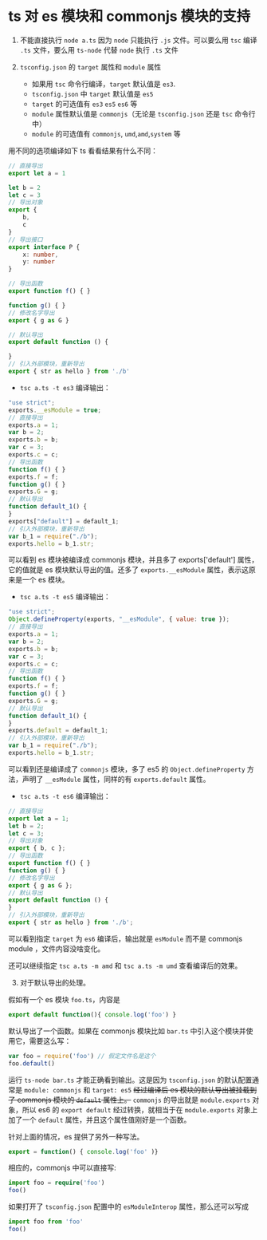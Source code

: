 # ts 对 es 模块和 commonjs 模块的支持

1. 不能直接执行 `node a.ts` 因为 `node` 只能执行 `.js` 文件。可以要么用 `tsc` 编译 `.ts` 文件，要么用 `ts-node` 代替 `node` 执行 `.ts` 文件

2. `tsconfig.json` 的 `target` 属性和 `module` 属性
    - 如果用 `tsc` 命令行编译，`target` 默认值是 `es3`.
    - `tsconfig.json` 中 `target` 默认值是 `es5`
    - `target` 的可选值有 `es3` `es5` `es6` 等
    - `module` 属性默认值是 `commonjs`（无论是 `tsconfig.json` 还是 `tsc` 命令行中）
    - `module` 的可选值有 `commonjs`, `umd`,`amd`,`system` 等

用不同的选项编译如下 ts 看看结果有什么不同：

```ts
// 直接导出
export let a = 1

let b = 2
let c = 3
// 导出对象
export {
    b,
    c
}
// 导出接口
export interface P {
    x: number,
    y: number
}

// 导出函数
export function f() { }

function g() { }
// 修改名字导出
export { g as G }

// 默认导出
export default function () {

}
// 引入外部模块，重新导出
export { str as hello } from './b'
```

- `tsc a.ts -t es3` 编译输出：

```js
"use strict";
exports.__esModule = true;
// 直接导出
exports.a = 1;
var b = 2;
exports.b = b;
var c = 3;
exports.c = c;
// 导出函数
function f() { }
exports.f = f;
function g() { }
exports.G = g;
// 默认导出
function default_1() {
}
exports["default"] = default_1;
// 引入外部模块，重新导出
var b_1 = require("./b");
exports.hello = b_1.str;

```
可以看到 es 模块被编译成 commonjs 模块，并且多了 exports['default'] 属性，它的值就是 es 模块默认导出的值。还多了 `exports.__esModule` 属性，表示这原来是一个 es 模块。

- `tsc a.ts -t es5` 编译输出：

```js
"use strict";
Object.defineProperty(exports, "__esModule", { value: true });
// 直接导出
exports.a = 1;
var b = 2;
exports.b = b;
var c = 3;
exports.c = c;
// 导出函数
function f() { }
exports.f = f;
function g() { }
exports.G = g;
// 默认导出
function default_1() {
}
exports.default = default_1;
// 引入外部模块，重新导出
var b_1 = require("./b");
exports.hello = b_1.str;

```
可以看到还是编译成了 `commonjs` 模块，多了 es5 的 `Object.defineProperty` 方法，声明了 `__esModule` 属性，同样的有 `exports.default` 属性。

- `tsc a.ts -t es6` 编译输出：

```js
// 直接导出
export let a = 1;
let b = 2;
let c = 3;
// 导出对象
export { b, c };
// 导出函数
export function f() { }
function g() { }
// 修改名字导出
export { g as G };
// 默认导出
export default function () {
}
// 引入外部模块，重新导出
export { str as hello } from './b';

```
可以看到指定 `target` 为 `es6` 编译后，输出就是 `esModule` 而不是 commonjs module ，文件内容没啥变化。

还可以继续指定 `tsc a.ts -m amd` 和 `tsc a.ts -m umd` 查看编译后的效果。

3. 对于默认导出的处理。

假如有一个 es 模块 `foo.ts`，内容是 
```ts
export default function(){ console.log('foo') }
```
默认导出了一个函数。如果在 commonjs 模块比如 `bar.ts` 中引入这个模块并使用它，需要这么写：
```js
var foo = require('foo') // 假定文件名是这个
foo.default() 
```
运行 `ts-node bar.ts` 才能正确看到输出。这是因为 `tsconfig.json` 的默认配置通常是 `module: commonjs` 和 `target: es5` <del>经过编译后 es 模块的默认导出被挂载到了 commonjs 模块的 `default` 属性上。</del> `commonjs` 的导出就是 `module.exports` 对象，所以 es6 的 `export default` 经过转换，就相当于在 `module.exports` 对象上加了一个 `default` 属性，并且这个属性值刚好是一个函数。

针对上面的情况，es 提供了另外一种写法。

```ts
export = function() { console.log('foo' )}
```

相应的，commonjs 中可以直接写:
```ts
import foo = require('foo')
foo()
```

如果打开了 `tsconfig.json` 配置中的 `esModuleInterop` 属性，那么还可以写成
```ts
import foo from 'foo'
foo()
```



